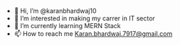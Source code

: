 - 👋 Hi, I’m @karanbhardwaj10
- 👀 I’m interested in making my carrer in IT sector 
- 🌱 I’m currently learning MERN Stack
- 📫 How to reach me Karan.bhardwaj.7917@gmail.com

<!---
karanbhardwaj10/karanbhardwaj10 is a ✨ special ✨ repository because its `README.md` (this file) appears on your GitHub profile.
You can click the Preview link to take a look at your changes.
--->
